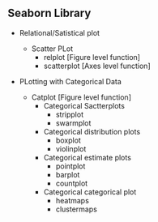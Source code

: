 ## Seaborn Library

- Relational/Satistical plot
   - Scatter PLot
        - relplot   [Figure level function]
        - scatterplot [Axes level function]

- PLotting with Categorical Data
   - Catplot [Figure level function]
        - Categorical Sactterplots
            - stripplot
            - swarmplot
        - Categorical distribution plots
            - boxplot
            - violinplot
        - Categorical estimate plots
            - pointplot
            - barplot
            - countplot
        - Categorical categorical plot
            - heatmaps
            - clustermaps                    